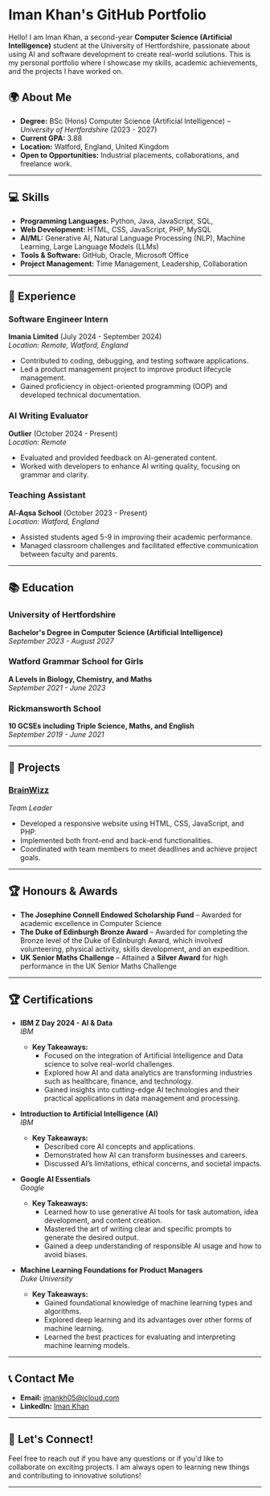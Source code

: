 # Iman Khan's GitHub Portfolio

Hello! I am Iman Khan, a second-year **Computer Science (Artificial Intelligence)** student at the University of Hertfordshire, passionate about using AI and software development to create real-world solutions. This is my personal portfolio where I showcase my skills, academic achievements, and the projects I have worked on.

## 🌍 About Me

- **Degree:** BSc (Hons) Computer Science (Artificial Intelligence) – *University of Hertfordshire* (2023 - 2027)
- **Current GPA:** 3.88
- **Location:** Watford, England, United Kingdom
- **Open to Opportunities:** Industrial placements, collaborations, and freelance work.

---

## 💻 Skills

- **Programming Languages:** Python, Java, JavaScript, SQL,
- **Web Development:** HTML, CSS, JavaScript, PHP, MySQL
- **AI/ML:** Generative AI, Natural Language Processing (NLP), Machine Learning, Large Language Models (LLMs)
- **Tools & Software:** GitHub, Oracle, Microsoft Office
- **Project Management:** Time Management, Leadership, Collaboration

---

## 🚀 Experience

### **Software Engineer Intern**  
**Imania Limited** (July 2024 - September 2024)  
*Location: Remote, Watford, England*

- Contributed to coding, debugging, and testing software applications.
- Led a product management project to improve product lifecycle management.
- Gained proficiency in object-oriented programming (OOP) and developed technical documentation.

### **AI Writing Evaluator**  
**Outlier** (October 2024 - Present)  
*Location: Remote*

- Evaluated and provided feedback on AI-generated content.
- Worked with developers to enhance AI writing quality, focusing on grammar and clarity.

### **Teaching Assistant**  
**Al-Aqsa School** (October 2023 - Present)  
*Location: Watford, England*

- Assisted students aged 5-9 in improving their academic performance.
- Managed classroom challenges and facilitated effective communication between faculty and parents.

---

## 📚 Education

### **University of Hertfordshire**  
**Bachelor's Degree in Computer Science (Artificial Intelligence)**  
*September 2023 - August 2027*

### **Watford Grammar School for Girls**  
**A Levels in Biology, Chemistry, and Maths**  
*September 2021 - June 2023*

### **Rickmansworth School**  
**10 GCSEs including Triple Science, Maths, and English**  
*September 2019 - June 2021*

---

## 🔧 Projects

### **[BrainWizz](https://brainwizz.co.uk)**  
*Team Leader*  
- Developed a responsive website using HTML, CSS, JavaScript, and PHP.
- Implemented both front-end and back-end functionalities.
- Coordinated with team members to meet deadlines and achieve project goals.

---

## 🏆 Honours & Awards
- **The Josephine Connell Endowed Scholarship Fund** – Awarded for academic excellence in Computer Science
- **The Duke of Edinburgh Bronze Award** – Awarded for completing the Bronze level of the Duke of Edinburgh Award, which involved volunteering, physical activity, skills development, and an expedition.
- **UK Senior Maths Challenge** – Attained a **Silver Award** for high performance in the UK Senior Maths Challenge

---

## 🏆 Certifications

- **IBM Z Day 2024 - AI & Data**  
  *IBM*
  - **Key Takeaways:**
    - Focused on the integration of Artificial Intelligence and Data science to solve real-world challenges.
    - Explored how AI and data analytics are transforming industries such as healthcare, finance, and technology.
    - Gained insights into cutting-edge AI technologies and their practical applications in data management and processing.

- **Introduction to Artificial Intelligence (AI)**  
  *IBM*
  - **Key Takeaways:**  
    - Described core AI concepts and applications.
    - Demonstrated how AI can transform businesses and careers.
    - Discussed AI’s limitations, ethical concerns, and societal impacts.

- **Google AI Essentials**  
  *Google*
  - **Key Takeaways:**  
    - Learned how to use generative AI tools for task automation, idea development, and content creation.
    - Mastered the art of writing clear and specific prompts to generate the desired output.
    - Gained a deep understanding of responsible AI usage and how to avoid biases.

- **Machine Learning Foundations for Product Managers**  
  *Duke University*  
  - **Key Takeaways:**  
    - Gained foundational knowledge of machine learning types and algorithms.
    - Explored deep learning and its advantages over other forms of machine learning.
    - Learned the best practices for evaluating and interpreting machine learning models.

---

## 📞 Contact Me

- **Email:** imankh05@icloud.com
- **LinkedIn:** [Iman Khan](https://www.linkedin.com/in/iman-khan-43a806178)

---

## 🔗 Let's Connect!

Feel free to reach out if you have any questions or if you'd like to collaborate on exciting projects. I am always open to learning new things and contributing to innovative solutions!

---
